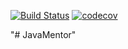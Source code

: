 [![Build Status](https://travis-ci.org/yaegorko/JavaMentor.svg?branch=master)](https://travis-ci.org/yaegorko/Egor-Kuznetcov)
[![codecov](https://codecov.io/gh/yaegorko/JavaMentor/branch/master/graph/badge.svg)](https://codecov.io/gh/yaegorko/Egor-Kuznetcov)

"# JavaMentor" 

